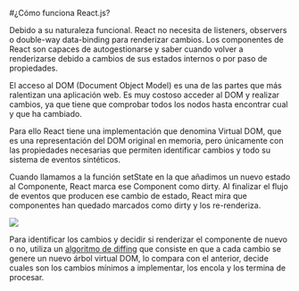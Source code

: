 #¿Cómo funciona React.js?

Debido a su naturaleza funcional. React no necesita de listeners, observers o double-way data-binding para renderizar cambios. Los componentes de React son capaces de autogestionarse y saber cuando volver a renderizarse debido a cambios de sus estados internos o por paso de propiedades.

El acceso al DOM (Document Object Model) es una de las partes que más ralentizan una aplicación web. Es muy costoso acceder al DOM y realizar cambios, ya que tiene que comprobar todos los nodos hasta encontrar cual y que ha cambiado.

Para ello React tiene una implementación que denomina Virtual DOM, que es una representación del DOM original en memoria, pero únicamente con las propiedades necesarias que permiten identificar cambios y todo su sistema de eventos sintéticos.

Cuando llamamos a la función setState en la que añadimos un nuevo estado al Componente, React marca ese Component como dirty. Al finalizar el flujo de eventos que producen ese cambio de estado, React mira que componentes han quedado marcados como dirty y los re-renderiza.

![](https://www.filepicker.io/api/file/vpI2J8gS2i2lau3c6ewQ "")

Para identificar los cambios y decidir si renderizar el componente de nuevo o no, utiliza un [algoritmo de diffing](https://calendar.perfplanet.com/2013/diff/ "algoritmo de diffing") que consiste en que a cada cambio se genere un nuevo árbol virtual DOM, lo compara con el anterior, decide cuales son los cambios mínimos a implementar, los encola y los termina de procesar.